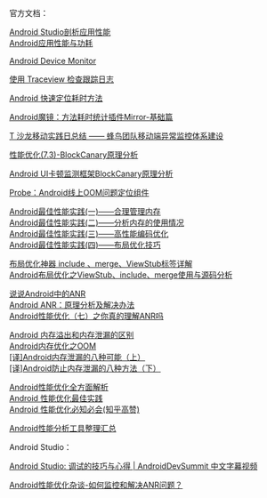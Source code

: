 官方文档：

[Android Studio剖析应用性能](https://developer.android.com/studio/profile)  
[Android应用性能与功耗](https://developer.android.com/topic/performance)

[Android Device Monitor](https://developer.android.com/studio/profile/monitor?hl=zh-cn)

[使用 Traceview 检查跟踪日志](https://developer.android.com/studio/profile/traceview?hl=zh-cn)

[Android 快速定位耗时方法](https://juejin.im/post/5e0b06ab5188253a82107b32#heading-0)

[Android魔镜：方法耗时统计插件Mirror-基础篇](https://juejin.im/post/5bce85e9e51d457b7c3e6bed#heading-9)

[T 沙龙移动实践日总结 —— 蜂鸟团队移动端异常监控体系建设](https://juejin.im/post/5b874cbce51d4538b77667e3)

[性能优化(7.3)-BlockCanary原理分析](https://www.jianshu.com/p/768e21ce76b5)

[Android UI卡顿监测框架BlockCanary原理分析](https://www.jianshu.com/p/e58992439793)

[Probe：Android线上OOM问题定位组件](https://tech.meituan.com/2019/11/14/crash-oom-probe-practice.html)

[Android最佳性能实践(一)——合理管理内存](https://blog.csdn.net/guolin_blog/article/details/42238627)  
[Android最佳性能实践(二)——分析内存的使用情况](https://blog.csdn.net/guolin_blog/article/details/42238633)  
[Android最佳性能实践(三)——高性能编码优化](https://blog.csdn.net/guolin_blog/article/details/42318689)  
[Android最佳性能实践(四)——布局优化技巧](https://blog.csdn.net/guolin_blog/article/details/43376527)

[布局优化神器 include 、merge、ViewStub标签详解](https://blog.csdn.net/u012792686/article/details/72901531)  
[Android布局优化之ViewStub、include、merge使用与源码分析](https://blog.csdn.net/bboyfeiyu/article/details/45869393)

[说说Android中的ANR](https://droidyue.com/blog/2015/07/18/anr-in-android/)  
[Android ANR：原理分析及解决办法](https://www.jianshu.com/p/388166988cef)  
[Android性能优化（七）之你真的理解ANR吗](https://juejin.im/post/58e5bd6dda2f60005fea525c)

[Android 内存溢出和内存泄漏的区别](https://blog.csdn.net/u013435893/article/details/50608190)  
[Android内存优化之OOM](http://hukai.me/android-performance-oom/)  
[[译]Android内存泄漏的八种可能（上）](https://www.jianshu.com/p/ac00e370f83d)  
[[译]Android防止内存泄漏的八种方法（下）](https://www.jianshu.com/p/c5ac51d804fa)

[Android性能优化全方面解析](https://juejin.im/post/5a0d30e151882546d71ee49e)  
[Android 性能优化最佳实践](https://juejin.im/post/5b50b017f265da0f7b2f649c)  
[Android 性能优化必知必会(知乎高赞)](https://zhuanlan.zhihu.com/p/30691789)

[Android性能分析工具整理汇总](https://www.jianshu.com/p/8b77d394b2a6)

Android Studio：

[Android Studio: 调试的技巧与心得 | AndroidDevSummit 中文字幕视频](https://juejin.im/post/5dedab82f265da33aa6aa5e4)



[Android性能优化杂谈-如何监控和解决ANR问题？](https://blog.csdn.net/ljcitworld/article/details/104420422)

